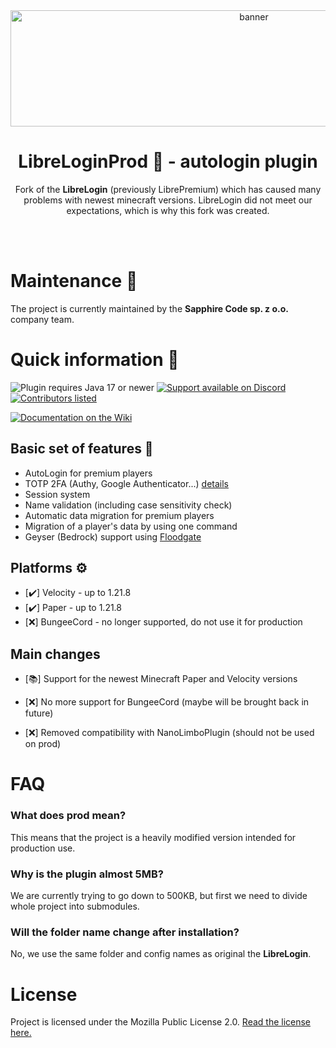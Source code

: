 <div display="flex" justify-content="space-between" align="center">
  <img width="763" height="186" alt="banner" src="https://github.com/user-attachments/assets/a84bde68-05c0-4a9c-9230-951b53f91aaa" />
</div>

<div display="flex" justify-content="space-between" align="center">
 <h1>LibreLoginProd 🔐 - autologin plugin</h1>
  <p>Fork of the <b>LibreLogin</b> (previously LibrePremium) which has caused many problems with newest minecraft versions.
LibreLogin did not meet our expectations, which is why this fork was created.</p>
</div>
<br>
<br>

# Maintenance 🚀

The project is currently maintained by the **Sapphire Code sp. z o.o.** company team.

# Quick information 📌

<img src="https://img.shields.io/badge/Java%20version-%2017+-blue?style=for-the-badge&logo=java&logoColor=white"
alt="Plugin requires Java 17 or newer"></img>
<a href="https://discord.gg/WTtEQneRJb">
<img src="https://img.shields.io/badge/Discord-%20SUPPORT-purple?style=for-the-badge&logo=discord&logoColor=white" 
alt="Support available on Discord"></img>
</a>
<a href="https://github.com/Navio1430/LibreLoginProd/graphs/contributors">
<img src="https://img.shields.io/badge/Contributors-Credits-blue?style=for-the-badge" 
alt="Contributors listed"></img>
</a>

<a href="https://github.com/Navio1430/LibreLoginProd/wiki">
<img src="https://img.shields.io/badge/Documentation-Docs-orange?style=for-the-badge&logo=wikipedia" alt="Documentation on the Wiki"></img>
</a>

## Basic set of features 🎯

- AutoLogin for premium players
- TOTP 2FA (Authy, Google Authenticator...) [details](https://github.com/Navio1430/LibreLoginProd/wiki/2FA)
- Session system
- Name validation (including case sensitivity check)
- Automatic data migration for premium players
- Migration of a player's data by using one command
- Geyser (Bedrock) support using [Floodgate](https://github.com/Navio1430/LibreLoginProd/wiki/Floodgate)

## Platforms ⚙️
- [✔️] Velocity - up to 1.21.8
- [✔️] Paper - up to 1.21.8
- [❌] BungeeCord - no longer supported, do not use it for production

## Main changes 

- [📚] Support for the newest Minecraft Paper and Velocity versions

- [❌] No more support for BungeeCord (maybe will be brought back in future)
- [❌] Removed compatibility with NanoLimboPlugin (should not be used on prod)

# FAQ

### What does prod mean?
This means that the project is a heavily modified version intended for production use.

### Why is the plugin almost 5MB?
We are currently trying to go down to 500KB, but first we need
to divide whole project into submodules.

### Will the folder name change after installation?
No, we use the same folder and config names as original the **LibreLogin**.

# License

Project is licensed under the Mozilla Public License 2.0.
[Read the license here.](https://github.com/Navio1430/LibreLoginProd/blob/master/LICENSE)
